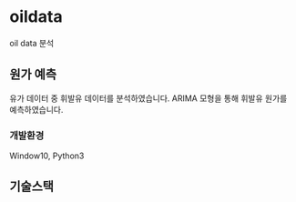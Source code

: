 # oildata
oil data 분석

## 원가 예측
유가 데이터 중 휘발유 데이터를 분석하였습니다.
ARIMA 모형을 통해 휘발유 원가를 예측하였습니다.

### 개발환경
Window10, Python3

## 기술스택
